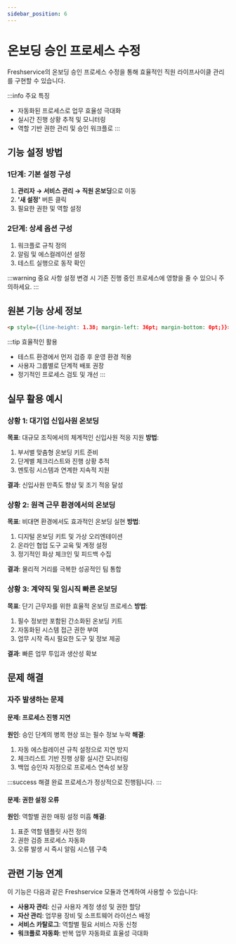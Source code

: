 ```yaml
---
sidebar_position: 6
---
```


# 온보딩 승인 프로세스 수정

Freshservice의 온보딩 승인 프로세스 수정을 통해 효율적인 직원 라이프사이클 관리를 구현할 수 있습니다.

:::info 주요 특징
- 자동화된 프로세스로 업무 효율성 극대화
- 실시간 진행 상황 추적 및 모니터링
- 역할 기반 권한 관리 및 승인 워크플로
:::

## 기능 설정 방법

### 1단계: 기본 설정 구성

1. **관리자 → 서비스 관리 → 직원 온보딩**으로 이동
2. **'새 설정'** 버튼 클릭
3. 필요한 권한 및 역할 설정

### 2단계: 상세 옵션 구성

1. 워크플로 규칙 정의
2. 알림 및 에스컬레이션 설정
3. 테스트 실행으로 동작 확인

:::warning 중요 사항
설정 변경 시 기존 진행 중인 프로세스에 영향을 줄 수 있으니 주의하세요.
:::

## 원본 기능 상세 정보

```html
<p style={{line-height: 1.38; margin-left: 36pt; margin-bottom: 0pt;}}><span style={{font-size: 14px; font-family: &quot;Helvetica Neue&quot;; color: rgb(0, 0, 0); font-weight: 400;}}>Every service desk has multiple approval workflows configured to work under various scenarios. But, you might want to configure approvals differently when it comes to your onboarding requests.&nbsp;</span></p><p style={{line-height: 1.38; margin-left: 36pt; margin-bottom: 0pt; font-family: &quot;Helvetica Neue&quot;;}}><span style={{font-family: Helvetica Neue;}}><span style={{font-size: 14px; font-family: &quot;Helvetica Neue&quot;;}}><br style={{font-family: &quot;Helvetica Neue&quot;;}}></span></span></p><p style={{line-height: 1.38; margin-left: 36pt; margin-bottom: 0pt; font-family: &quot;Helvetica Neue&quot;;}}><span style={{font-family: Helvetica Neue;}}><span style={{font-size: 14px; font-family: &quot;Helvetica Neue&quot;;}}><span style={{color: rgb(0, 0, 0); font-weight: 400; font-family: &quot;Helvetica Neue&quot;;}}><span style={{border: none; display: inline-block; overflow: hidden; width: 624px; height: 352px; font-family: &quot;Helvetica Neue&quot;;}}><img src="https://s3.amazonaws.com/cdn.freshdesk.com/data/helpdesk/attachments/production/50001284519/original/z0lF_BbUccfrKPgusRMgmU830ptKGfEyKg.png?1592397359" width="624" height="352" style={{font-family: &quot;Helvetica Neue&quot;;}}></span></span></span></span></p><p style={{font-family: &quot;Helvetica Neue&quot;;}}><span style={{font-family: Helvetica Neue;}}><span style={{font-size: 14px; font-family: &quot;Helvetica Neue&quot;;}}><br style={{font-family: &quot;Helvetica Neue&quot;;}}></span></span></p><p style={{line-height: 1.38; margin-left: 36pt; margin-bottom: 0pt; font-family: &quot;Helvetica Neue&quot;;}}><span style={{font-family: Helvetica Neue;}}><span style={{font-size: 14px; font-family: &quot;Helvetica Neue&quot;;}}><span style={{color: rgb(0, 0, 0); font-weight: 400; font-family: &quot;Helvetica Neue&quot;;}}>To configure your approvals,</span></span></span></p><ul style={{margin-bottom: 0px; font-family: &quot;Helvetica Neue&quot;;}}><li style={{list-style-type: disc; font-size: 11pt; font-family: &quot;Helvetica Neue&quot;; color: rgb(0, 0, 0); font-weight: 700; margin-left: 36pt;}}><p style={{line-height: 1.38; margin-bottom: 0pt; font-family: &quot;Helvetica Neue&quot;;}}><span style={{font-family: Helvetica Neue;}}><span style={{font-size: 14px; font-family: &quot;Helvetica Neue&quot;;}}><span style={{color: rgb(0, 0, 0); font-weight: 400; font-family: &quot;Helvetica Neue&quot;;}}>You can choose to skip approval emails and auto-approve tickets.</span></span></span></p></li><li style={{list-style-type: disc; font-size: 11pt; font-family: &quot;Helvetica Neue&quot;; color: rgb(0, 0, 0); font-weight: 400; margin-left: 36pt;}}><p style={{line-height: 1.38; margin-bottom: 0pt; font-family: &quot;Helvetica Neue&quot;;}}><span style={{font-family: Helvetica Neue;}}><span style={{font-size: 14px; font-family: &quot;Helvetica Neue&quot;;}}><span style={{color: rgb(0, 0, 0); font-weight: 400; font-family: &quot;Helvetica Neue&quot;;}}>Tickets will be auto-approved by the selected stakeholders if they are a part of your workflows</span></span></span></p></li><li style={{list-style-type: disc; font-size: 11pt; font-family: &quot;Helvetica Neue&quot;; color: rgb(0, 0, 0); font-weight: 400; margin-left: 36pt;}}><p style={{line-height: 1.38; margin-bottom: 0pt; font-family: &quot;Helvetica Neue&quot;;}}><span style={{font-family: Helvetica Neue;}}><span style={{font-size: 14px; font-family: &quot;Helvetica Neue&quot;;}}><span style={{color: rgb(0, 0, 0); font-weight: 400; font-family: &quot;Helvetica Neue&quot;;}}>Map the following fields from the onboarding form to route auto-approvals and approval emails to the right stakeholders.</span></span></span></p><ul style={{margin-bottom: 0px; font-family: &quot;Helvetica Neue&quot;;}}><ul style={{margin-bottom: 0px; font-family: &quot;Helvetica Neue&quot;;}}><li style={{list-style-type: square; font-size: 11pt; font-family: &quot;Helvetica Neue&quot;; color: rgb(0, 0, 0); font-weight: 400; margin-left: 36pt;}}><p style={{line-height: 1.38; margin-bottom: 0pt; font-family: &quot;Helvetica Neue&quot;;}}><span style={{font-family: Helvetica Neue;}}><span style={{font-size: 14px; font-family: &quot;Helvetica Neue&quot;;}}><span style={{color: rgb(0, 0, 0); font-weight: 400; font-family: &quot;Helvetica Neue&quot;;}}>Reporting Manager’s Email Address&nbsp;</span></span></span></p></li><li style={{list-style-type: square; font-size: 11pt; font-family: &quot;Helvetica Neue&quot;; color: rgb(0, 0, 0); font-weight: 400; margin-left: 36pt;}}><p style={{line-height: 1.38; margin-bottom: 0pt; font-family: &quot;Helvetica Neue&quot;;}}><span style={{font-family: Helvetica Neue;}}><span style={{font-size: 14px; font-family: &quot;Helvetica Neue&quot;;}}><span style={{color: rgb(0, 0, 0); font-weight: 400; font-family: &quot;Helvetica Neue&quot;;}}>Employee’s Team<br style={{font-family: &quot;Helvetica Neue&quot;;}}></span><br style={{font-family: &quot;Helvetica Neue&quot;;}}></span></span></p></li></ul></ul></li></ul><p style={{font-family: &quot;Helvetica Neue&quot;;}}><span style={{font-family: Helvetica Neue;}}><span style={{font-size: 14px; font-family: &quot;Helvetica Neue&quot;;}}><span style={{color: rgb(0, 0, 0); font-weight: 400; font-family: &quot;Helvetica Neue&quot;;}}>Great work! You now have an onboarding process in place. Hit the<strong style={{font-family: &quot;Helvetica Neue&quot;;}}>&nbsp;</strong>toggle in the top right corner of your onboarding module to <strong style={{font-family: &quot;Helvetica Neue&quot;;}}>Enable&nbsp;</strong>your onboarding process. </span></span></span></p><p style={{font-family: &quot;Helvetica Neue&quot;;}}><span style={{font-family: Helvetica Neue;}}><br style={{font-family: &quot;Helvetica Neue&quot;;}}></span></p><p style={{font-family: &quot;Helvetica Neue&quot;;}}><span style={{font-family: Helvetica Neue;}}><br style={{font-family: &quot;Helvetica Neue&quot;;}}></span></p><p><span style={{font-family: Helvetica Neue;}}>To understand how to raise an onboarding request from the end-user portal, check out the article <a href="https://support.freshservice.com/en/support/solutions/articles/239003" style={{font-family: &quot;Helvetica Neue&quot;;}}>here</a>.</span></p>
```

:::tip 효율적인 활용
- 테스트 환경에서 먼저 검증 후 운영 환경 적용
- 사용자 그룹별로 단계적 배포 권장
- 정기적인 프로세스 검토 및 개선
:::

## 실무 활용 예시

### 상황 1: 대기업 신입사원 온보딩
**목표**: 대규모 조직에서의 체계적인 신입사원 적응 지원
**방법**: 
1. 부서별 맞춤형 온보딩 키트 준비
2. 단계별 체크리스트와 진행 상황 추적
3. 멘토링 시스템과 연계한 지속적 지원

**결과**: 신입사원 만족도 향상 및 조기 적응 달성

### 상황 2: 원격 근무 환경에서의 온보딩
**목표**: 비대면 환경에서도 효과적인 온보딩 실현
**방법**:
1. 디지털 온보딩 키트 및 가상 오리엔테이션
2. 온라인 협업 도구 교육 및 계정 설정
3. 정기적인 화상 체크인 및 피드백 수집

**결과**: 물리적 거리를 극복한 성공적인 팀 통합

### 상황 3: 계약직 및 임시직 빠른 온보딩
**목표**: 단기 근무자를 위한 효율적 온보딩 프로세스
**방법**:
1. 필수 정보만 포함된 간소화된 온보딩 키트
2. 자동화된 시스템 접근 권한 부여
3. 업무 시작 즉시 필요한 도구 및 정보 제공

**결과**: 빠른 업무 투입과 생산성 확보

## 문제 해결

### 자주 발생하는 문제

#### 문제: 프로세스 진행 지연
**원인**: 승인 단계의 병목 현상 또는 필수 정보 누락
**해결**: 
1. 자동 에스컬레이션 규칙 설정으로 지연 방지
2. 체크리스트 기반 진행 상황 실시간 모니터링
3. 백업 승인자 지정으로 프로세스 연속성 보장

:::success 해결 완료
프로세스가 정상적으로 진행됩니다.
:::

#### 문제: 권한 설정 오류
**원인**: 역할별 권한 매핑 설정 미흡
**해결**:
1. 표준 역할 템플릿 사전 정의
2. 권한 검증 프로세스 자동화
3. 오류 발생 시 즉시 알림 시스템 구축

## 관련 기능 연계

이 기능은 다음과 같은 Freshservice 모듈과 연계하여 사용할 수 있습니다:

- **사용자 관리**: 신규 사용자 계정 생성 및 권한 할당
- **자산 관리**: 업무용 장비 및 소프트웨어 라이선스 배정
- **서비스 카탈로그**: 역할별 필요 서비스 자동 신청
- **워크플로 자동화**: 반복 업무 자동화로 효율성 극대화
